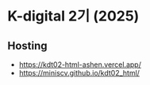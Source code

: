 # K-digital 2기 (2025)
## Hosting
- https://kdt02-html-ashen.vercel.app/
- https://miniscv.github.io/kdt02_html/
